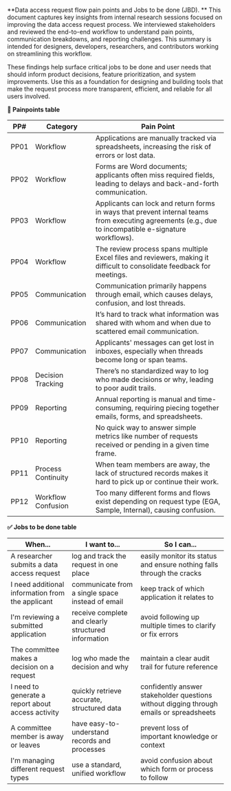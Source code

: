 **Data access request flow pain points and Jobs to be done (JBD).
**
This document captures key insights from internal research sessions focused on improving the data access request process. We interviewed stakeholders and reviewed the end-to-end workflow to understand pain points, communication breakdowns, and reporting challenges. This summary is intended for designers, developers, researchers, and contributors working on streamlining this workflow.

These findings help surface critical jobs to be done and user needs that should inform product decisions, feature prioritization, and system improvements. Use this as a foundation for designing and building tools that make the request process more transparent, efficient, and reliable for all users involved.


**🔴 Painpoints table**

| PP#   | Category           | Pain Point                                                                                                                                            |
| ---- | ------------------ | ----------------------------------------------------------------------------------------------------------------------------------------------------- |
| PP01 | Workflow           | Applications are manually tracked via spreadsheets, increasing the risk of errors or lost data.                                                       |
| PP02 | Workflow           | Forms are Word documents; applicants often miss required fields, leading to delays and back-and-forth communication.                                  |
| PP03 | Workflow           | Applicants can lock and return forms in ways that prevent internal teams from executing agreements (e.g., due to incompatible e-signature workflows). |
| PP04 | Workflow           | The review process spans multiple Excel files and reviewers, making it difficult to consolidate feedback for meetings.                                |
| PP05 | Communication      | Communication primarily happens through email, which causes delays, confusion, and lost threads.                                                      |
| PP06 | Communication      | It’s hard to track what information was shared with whom and when due to scattered email communication.                                               |
| PP07 | Communication      | Applicants' messages can get lost in inboxes, especially when threads become long or span teams.                                                      |
| PP08 | Decision Tracking  | There’s no standardized way to log who made decisions or why, leading to poor audit trails.                                                           |
| PP09 | Reporting          | Annual reporting is manual and time-consuming, requiring piecing together emails, forms, and spreadsheets.                                            |
| PP10 | Reporting          | No quick way to answer simple metrics like number of requests received or pending in a given time frame.                                              |
| PP11 | Process Continuity | When team members are away, the lack of structured records makes it hard to pick up or continue their work.                                           |
| PP12 | Workflow Confusion | Too many different forms and flows exist depending on request type (EGA, Sample, Internal), causing confusion.                                        |


**✅ Jobs to be done table**

| When...                                           | I want to...                                        | So I can...                                                                             |
| ------------------------------------------------- | --------------------------------------------------- | --------------------------------------------------------------------------------------- |
| A researcher submits a data access request        | log and track the request in one place              | easily monitor its status and ensure nothing falls through the cracks                   |
| I need additional information from the applicant  | communicate from a single space instead of email    | keep track of which application it relates to                                           |
| I'm reviewing a submitted application             | receive complete and clearly structured information | avoid following up multiple times to clarify or fix errors                              |
| The committee makes a decision on a request       | log who made the decision and why                   | maintain a clear audit trail for future reference                                       |
| I need to generate a report about access activity | quickly retrieve accurate, structured data          | confidently answer stakeholder questions without digging through emails or spreadsheets |
| A committee member is away or leaves              | have easy-to-understand records and processes       | prevent loss of important knowledge or context                                          |
| I'm managing different request types              | use a standard, unified workflow                    | avoid confusion about which form or process to follow                                   |
